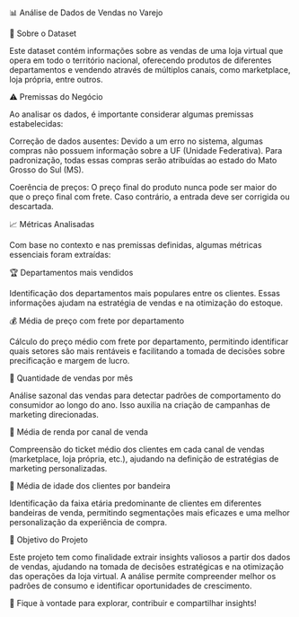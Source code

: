 📊 Análise de Dados de Vendas no Varejo

📌 Sobre o Dataset

Este dataset contém informações sobre as vendas de uma loja virtual que opera em todo o território nacional, oferecendo produtos de diferentes departamentos e vendendo através de múltiplos canais, como marketplace, loja própria, entre outros.

⚠️ Premissas do Negócio

Ao analisar os dados, é importante considerar algumas premissas estabelecidas:

Correção de dados ausentes: Devido a um erro no sistema, algumas compras não possuem informação sobre a UF (Unidade Federativa). Para padronização, todas essas compras serão atribuídas ao estado do Mato Grosso do Sul (MS).

Coerência de preços: O preço final do produto nunca pode ser maior do que o preço final com frete. Caso contrário, a entrada deve ser corrigida ou descartada.

📈 Métricas Analisadas

Com base no contexto e nas premissas definidas, algumas métricas essenciais foram extraídas:

🏆 Departamentos mais vendidos

Identificação dos departamentos mais populares entre os clientes. Essas informações ajudam na estratégia de vendas e na otimização do estoque.

💰 Média de preço com frete por departamento

Cálculo do preço médio com frete por departamento, permitindo identificar quais setores são mais rentáveis e facilitando a tomada de decisões sobre precificação e margem de lucro.

📆 Quantidade de vendas por mês

Análise sazonal das vendas para detectar padrões de comportamento do consumidor ao longo do ano. Isso auxilia na criação de campanhas de marketing direcionadas.

🛒 Média de renda por canal de venda

Compreensão do ticket médio dos clientes em cada canal de vendas (marketplace, loja própria, etc.), ajudando na definição de estratégias de marketing personalizadas.

🎯 Média de idade dos clientes por bandeira

Identificação da faixa etária predominante de clientes em diferentes bandeiras de venda, permitindo segmentações mais eficazes e uma melhor personalização da experiência de compra.

🚀 Objetivo do Projeto

Este projeto tem como finalidade extrair insights valiosos a partir dos dados de vendas, ajudando na tomada de decisões estratégicas e na otimização das operações da loja virtual. A análise permite compreender melhor os padrões de consumo e identificar oportunidades de crescimento.

📌 Fique à vontade para explorar, contribuir e compartilhar insights!
